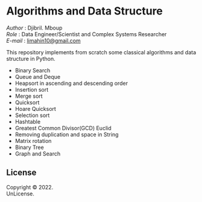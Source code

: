 # Algorithms and Data Structure

*Author* : Djibril. Mboup  
*Role* : Data Engineer/Scientist and Complex Systems Researcher  
*E-mail* : limahin10@gmail.com  

This repository implements from scratch some classical algorithms and data structure in Python.
- Binary Search 
- Queue and Deque
- Heapsort in ascending and descending order
- Insertion sort
- Merge sort
- Quicksort
- Hoare Quicksort
- Selection sort
- Hashtable
- Greatest Common Divisor(GCD) Euclid
- Removing duplication and space in String
- Matrix rotation
- Binary Tree
- Graph and Search

## License  
Copyright © 2022.  
UnLicense.

